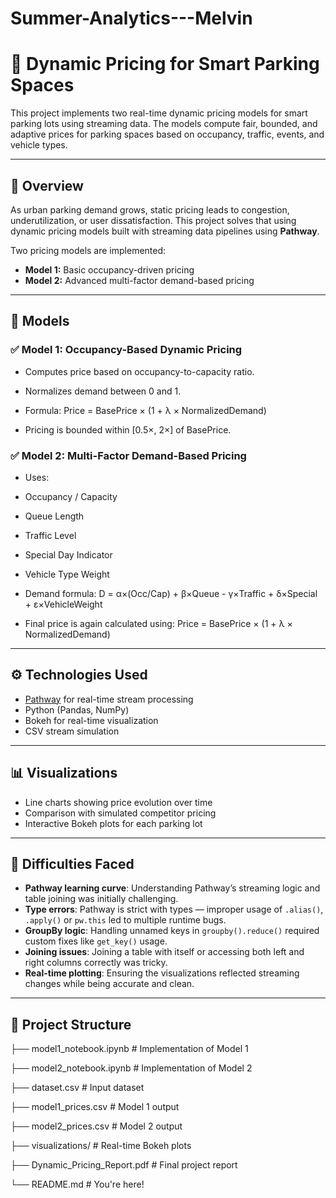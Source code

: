 # Summer-Analytics---Melvin

# 🚗 Dynamic Pricing for Smart Parking Spaces

This project implements two real-time dynamic pricing models for smart parking lots using streaming data. The models compute fair, bounded, and adaptive prices for parking spaces based on occupancy, traffic, events, and vehicle types.

---

## 📌 Overview

As urban parking demand grows, static pricing leads to congestion, underutilization, or user dissatisfaction. This project solves that using dynamic pricing models built with streaming data pipelines using **Pathway**.

Two pricing models are implemented:

- **Model 1:** Basic occupancy-driven pricing
- **Model 2:** Advanced multi-factor demand-based pricing

---

## 🧩 Models

### ✅ Model 1: Occupancy-Based Dynamic Pricing

- Computes price based on occupancy-to-capacity ratio.
- Normalizes demand between 0 and 1.
- Formula:
          Price = BasePrice × (1 + λ × NormalizedDemand)


- Pricing is bounded within [0.5×, 2×] of BasePrice.

### ✅ Model 2: Multi-Factor Demand-Based Pricing

- Uses:
- Occupancy / Capacity
- Queue Length
- Traffic Level
- Special Day Indicator
- Vehicle Type Weight

- Demand formula:  D = α×(Occ/Cap) + β×Queue - γ×Traffic + δ×Special + ε×VehicleWeight
                
- Final price is again calculated using: Price = BasePrice × (1 + λ × NormalizedDemand)


---

## ⚙️ Technologies Used

- [Pathway](https://github.com/pathwaycom/pathway) for real-time stream processing
- Python (Pandas, NumPy)
- Bokeh for real-time visualization
- CSV stream simulation

---

## 📊 Visualizations

- Line charts showing price evolution over time
- Comparison with simulated competitor pricing
- Interactive Bokeh plots for each parking lot

---

## 🧠 Difficulties Faced

- **Pathway learning curve**: Understanding Pathway’s streaming logic and table joining was initially challenging.
- **Type errors**: Pathway is strict with types — improper usage of `.alias()`, `.apply()` or `pw.this` led to multiple runtime bugs.
- **GroupBy logic**: Handling unnamed keys in `groupby().reduce()` required custom fixes like `get_key()` usage.
- **Joining issues**: Joining a table with itself or accessing both left and right columns correctly was tricky.
- **Real-time plotting**: Ensuring the visualizations reflected streaming changes while being accurate and clean.

---

## 📁 Project Structure

├── model1_notebook.ipynb # Implementation of Model 1

├── model2_notebook.ipynb # Implementation of Model 2

├── dataset.csv # Input dataset

├── model1_prices.csv # Model 1 output

├── model2_prices.csv # Model 2 output

├── visualizations/ # Real-time Bokeh plots

├── Dynamic_Pricing_Report.pdf # Final project report

└── README.md # You're here!
